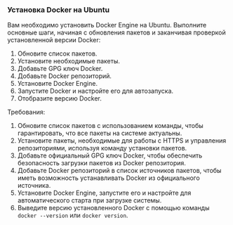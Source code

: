 
### Установка Docker на Ubuntu

Вам необходимо установить Docker Engine на Ubuntu. Выполните основные шаги, начиная с обновления пакетов и заканчивая проверкой установленной версии Docker: 
1. Обновите список пакетов.
2. Установите необходимые пакеты.
3. Добавьте GPG ключ Docker.
4. Добавьте Docker репозиторий.
5. Установите Docker Engine.
6. Запустите Docker и настройте его для автозапуска.
7. Отобразите версию Docker.

Требования:
1. Обновите список пакетов с использованием команды, чтобы гарантировать, что все пакеты на системе актуальны.
2. Установите пакеты, необходимые для работы с HTTPS и управления репозиториями, используя команду установки пакетов.
3. Добавьте официальный GPG ключ Docker, чтобы обеспечить безопасность загрузки пакетов из Docker репозитория.
4. Добавьте Docker репозиторий в список источников пакетов, чтобы иметь возможность устанавливать Docker из официального источника.
5. Установите Docker Engine, запустите его и настройте для автоматического старта при загрузке системы.
6. Выведите версию установленного Docker с помощью команды `docker --version` или `docker version`.